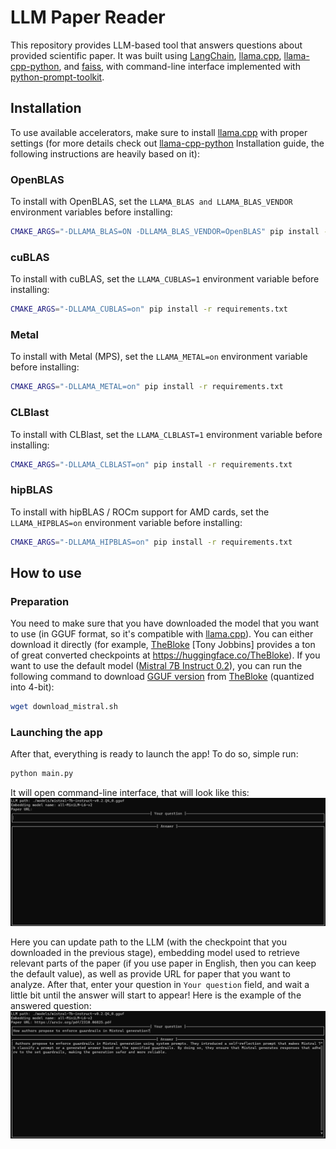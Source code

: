 # LLM Paper Reader
This repository provides LLM-based tool that answers questions about provided scientific paper. It was built using [LangChain](https://github.com/langchain-ai/langchain), [llama.cpp](https://github.com/ggerganov/llama.cpp), [llama-cpp-python](https://github.com/abetlen/llama-cpp-python), and [faiss](https://github.com/facebookresearch/faiss), with command-line interface implemented with [python-prompt-toolkit](https://github.com/prompt-toolkit/python-prompt-toolkit).

## Installation

To use available accelerators, make sure to install [llama.cpp](https://github.com/ggerganov/llama.cpp) with proper settings (for more details check out [llama-cpp-python](https://github.com/abetlen/llama-cpp-python?tab=readme-ov-file#installation-with-specific-hardware-acceleration-blas-cuda-metal-etc) Installation guide, the following instructions are heavily based on it):

### OpenBLAS

To install with OpenBLAS, set the `LLAMA_BLAS and LLAMA_BLAS_VENDOR` environment variables before installing:

```bash
CMAKE_ARGS="-DLLAMA_BLAS=ON -DLLAMA_BLAS_VENDOR=OpenBLAS" pip install -r requirements.txt
```

### cuBLAS

To install with cuBLAS, set the `LLAMA_CUBLAS=1` environment variable before installing:

```bash
CMAKE_ARGS="-DLLAMA_CUBLAS=on" pip install -r requirements.txt
```

### Metal

To install with Metal (MPS), set the `LLAMA_METAL=on` environment variable before installing:

```bash
CMAKE_ARGS="-DLLAMA_METAL=on" pip install -r requirements.txt
```

### CLBlast

To install with CLBlast, set the `LLAMA_CLBLAST=1` environment variable before installing:

```bash
CMAKE_ARGS="-DLLAMA_CLBLAST=on" pip install -r requirements.txt
```

### hipBLAS

To install with hipBLAS / ROCm support for AMD cards, set the `LLAMA_HIPBLAS=on` environment variable before installing:

```bash
CMAKE_ARGS="-DLLAMA_HIPBLAS=on" pip install -r requirements.txt
```

## How to use

### Preparation

You need to make sure that you have downloaded the model that you want to use (in GGUF format, so it's compatible with [llama.cpp](https://github.com/ggerganov/llama.cpp)). You can either download it directly (for example, [TheBloke](https://github.com/TheBloke) [Tony Jobbins] provides a ton of great converted checkpoints at https://huggingface.co/TheBloke). If you want to use the default model ([Mistral 7B Instruct 0.2](https://huggingface.co/mistralai/Mistral-7B-Instruct-v0.2)), you can run the following command to download [GGUF version](https://huggingface.co/TheBloke/Mistral-7B-Instruct-v0.2-GGUF) from [TheBloke](https://github.com/TheBloke) (quantized into 4-bit):

```bash
wget download_mistral.sh
```

### Launching the app

After that, everything is ready to launch the app! To do so, simple run:

```bash
python main.py
```

It will open command-line interface, that will look like this: ![UI screenshot](ui.png)

Here you can update path to the LLM (with the checkpoint that you downloaded in the previous stage), embedding model used to retrieve relevant parts of the paper (if you use paper in English, then you can keep the default value), as well as provide URL for paper that you want to analyze. After that, enter your question in `Your question` field, and wait a little bit until the answer will start to appear! Here is the example of the answered question: ![Generated answer screenshot](answer.png)


